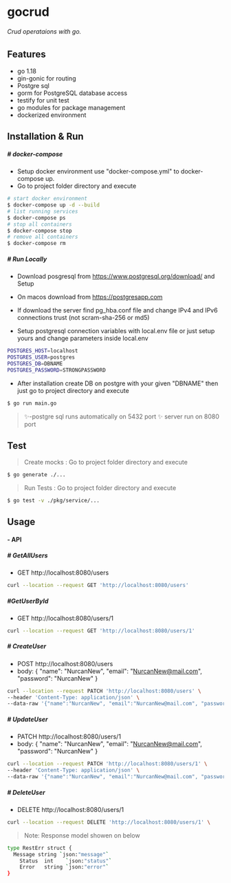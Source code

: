 # gocrud
###### Crud operataions with go.

## Features

- go 1.18
- gin-gonic for routing
- Postgre sql
- gorm for PostgreSQL database access
- testify for unit test
- go modules for package management
- dockerized environment

## Installation & Run

##### # docker-compose
- Setup docker environment use "docker-compose.yml" to docker-compose up.
- Go to project folder directory and execute
```sh
# start docker environment
$ docker-compose up -d --build
# list running services
$ docker-compose ps
# stop all containers
$ docker-compose stop
# remove all containers
$ docker-compose rm
```

##### # Run Locally

- Download posgresql from https://www.postgresql.org/download/ and Setup
- On macos download from https://postgresapp.com 

- If download the server find pg_hba.conf file and change IPv4 and IPv6 connections trust (not scram-sha-256 or md5)
- Setup postgresql connection variables with local.env file or just setup yours and change parameters inside local.env
```sh
POSTGRES_HOST=localhost
POSTGRES_USER=postgres
POSTGRES_DB=DBNAME
POSTGRES_PASSWORD=STRONGPASSWORD
```

- After installation create DB on postgre with your given "DBNAME" then just go to project directory and execute
```sh
$ go run main.go
```

> ✨-postgre sql runs automatically on 5432 port
> ✨ server run on 8080 port
## Test

> Create mocks : Go to project folder directory and execute
```sh
$ go generate ./...
```
> Run Tests :  Go to project folder directory and execute
```sh
$ go test -v ./pkg/service/...
```
## Usage

####  - API

##### # GetAllUsers 
- GET http://localhost:8080/users
```sh
curl --location --request GET 'http://localhost:8080/users'
```

##### #GetUserById 
- GET http://localhost:8080/users/1
```sh
curl --location --request GET 'http://localhost:8080/users/1'
```

##### # CreateUser
- POST http://localhost:8080/users
- body:  { "name": "NurcanNew", "email": "NurcanNew@mail.com", "password": "NurcanNew" }
```sh
curl --location --request PATCH 'http://localhost:8080/users' \
--header 'Content-Type: application/json' \
--data-raw '{"name":"NurcanNew", "email":"NurcanNew@mail.com", "password":"NurcanNew"}'
```

##### # UpdateUser
- PATCH http://localhost:8080/users/1
- body:  { "name": "NurcanNew", "email": "NurcanNew@mail.com", "password": "NurcanNew" }
```sh
curl --location --request PATCH 'http://localhost:8080/users/1' \
--header 'Content-Type: application/json' \
--data-raw '{"name":"NurcanNew", "email":"NurcanNew@mail.com", "password":"NurcanNew"}'
```

##### # DeleteUser
- DELETE http://localhost:8080/users/1
```sh
curl --location --request DELETE 'http://localhost:8080/users/1' \
```

>  Note: Response model showen on below
```sh
type RestErr struct {
  Message string `json:"message"`
	Status  int    `json:"status"`
	Error   string `json:"error"`
}
```
